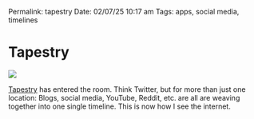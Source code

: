 
Permalink: tapestry
Date: 02/07/25 10:17 am
Tags: apps, social media, timelines

# Tapestry

![](https://imgur.com/jwf7PTX.jpg)

[Tapestry](https://usetapestry.com/) has entered the room. Think Twitter, but for more than just one location: Blogs, social media, YouTube, Reddit, etc. are all are weaving together into one single timeline. This is now how I see the internet.